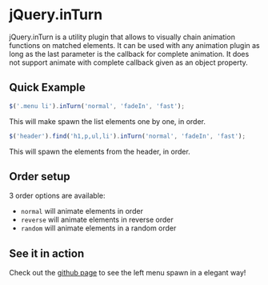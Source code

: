 # jQuery.inTurn

jQuery.inTurn is a utility plugin that allows to visually chain animation
functions on matched elements.
It can be used with any animation plugin as long as the last parameter is the callback
for complete animation. It does not support animate with complete callback given
as an object property.

## Quick Example

```js
$('.menu li').inTurn('normal', 'fadeIn', 'fast');
```
This will make spawn the list elements one by one, in order.

```js
$('header').find('h1,p,ul,li').inTurn('normal', 'fadeIn', 'fast');
```
This will spawn the elements from the header, in order.

## Order setup

3 order options are available:

* `normal` will animate elements in order
* `reverse` will animate elements in reverse order
* `random` will animate elements in a random order

## See it in action
Check out the [github page](http://qur2.github.com/jquery-inturn/ "jQuery.inTurn github page") to see the left menu spawn in a elegant way!

